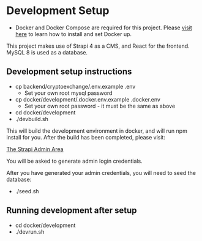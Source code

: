 # Development Setup

* Docker and Docker Compose are required for this project. Please [visit here](https://www.theserverside.com/blog/Coffee-Talk-Java-News-Stories-and-Opinions/How-to-install-Docker-and-docker-compose-on-Ubuntu) to learn how to install and set Docker up. 

This project makes use of Strapi 4 as a CMS, and React for the frontend. MySQL 8 is used as a database.

## Development setup instructions

- cp backend/cryptoexchange/.env.example .env
    - Set your own root mysql password
- cp docker/development/.docker.env.example .docker.env
    - Set your own root password - it must be the same as above
- cd docker/development
- ./devbuild.sh

This will build the development environment in docker, and will run npm install for you. After the build has been completed, please visit:

[The Strapi Admin Area](http://localhost:1337/admin) 

You will be asked to generate admin login credentials. 

After you have generated your admin credentials, you will need to seed the database:

- ./seed.sh

## Running development after setup

- cd docker/development
- ./devrun.sh